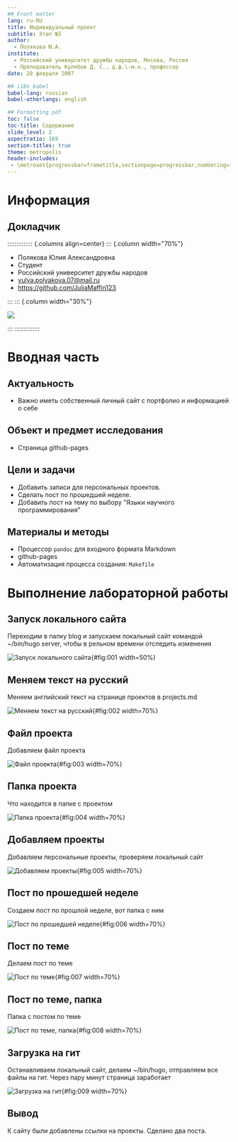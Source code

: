 ```yaml
---
## Front matter
lang: ru-RU
title: Индивидуальный проект
subtitle: Этап №5
author:
  - Полякова Ю.А.
institute:
  - Российский университет дружбы народов, Москва, Россия
  - Преподаватель Кулябов Д. С., д.ф.\-м.н., профессор
date: 28 февраля 2007

## i18n babel
babel-lang: russian
babel-otherlangs: english

## Formatting pdf
toc: false
toc-title: Содержание
slide_level: 2
aspectratio: 169
section-titles: true
theme: metropolis
header-includes:
 - \metroset{progressbar=frametitle,sectionpage=progressbar,numbering=fraction}
---
```


# Информация

## Докладчик

:::::::::::::: {.columns align=center}
::: {.column width="70%"}

  * Полякова Юлия Александровна
  * Студент
  * Российский университет дружбы народов
  * [yulya.polyakova.07@mail.ru](mailto:yulya.polyakova.07@mail.ru)
  * <https://github.com/JuliaMaffin123>

:::
::: {.column width="30%"}

![](./image/polyakova.jpg)

:::
::::::::::::::

# Вводная часть

## Актуальность

- Важно иметь собственный личный сайт с портфолио и информацией о себе

## Объект и предмет исследования

- Страница github-pages

## Цели и задачи

 * Добавить записи для персональных проектов.
 * Сделать пост по прошедшей неделе.
 * Добавить пост на тему по выбору "Языки научного программирования"

## Материалы и методы

- Процессор `pandoc` для входного формата Markdown
- github-pages
- Автоматизация процесса создания: `Makefile`

# Выполнение лабораторной работы

## Запуск локального сайта

Переходим в папку blog и запускаем локальный сайт командой ~/bin/hugo server, чтобы в рельном времени отследить изменения

![Запуск локального сайта](image/1.jpg){#fig:001 width=50%}

## Меняем текст на русский

Меняем английский текст на странице проектов в projects.md

![Меняем текст на русский](image/2.jpg){#fig:002 width=70%}

## Файл проекта

Добавляем файл проекта

![Файл проекта](image/3.jpg){#fig:003 width=70%}

## Папка проекта

Что находится в папке с проектом

![Папка проекта](image/4.jpg){#fig:004 width=70%}

## Добавляем проекты

Добавляем персональные проекты, проверяем локальный сайт

![Добавляем проекты](image/5.jpg){#fig:005 width=70%}

## Пост по прошедшей неделе

Создаем пост по прошлой неделе, вот папка с ним

![Пост по прошедшей неделе](image/6.jpg){#fig:006 width=70%}

## Пост по теме

Делаем пост по теме

![Пост по теме](image/7.jpg){#fig:007 width=70%}

## Пост по теме, папка

Папка с постом по теме

![Пост по теме, папка](image/8.jpg){#fig:008 width=70%}

## Загрузка на гит

Останавливаем локальный сайт, делаем ~/bin/hugo, отправляем все файлы на гит. Через пару минут страница заработает

![Загрузка на гит](image/9.jpg){#fig:009 width=70%}

## Вывод

К сайту были добавлены ссылки на проекты. Сделано два поста.
